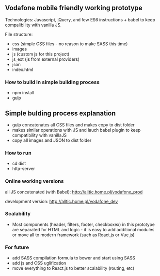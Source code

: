 ## Vodafone mobile friendly working prototype
Technologies:
Javascript, jQuery, and few ES6 instructions + babel to keep compalibility with vanilla JS.

File structure:
- css (simple CSS files - no reason to make SASS this time)
- images 
- js (custom js for this project)
- js_ext (js from external providers)
- json 
- index.html

### How to build in simple building process
- npm install
- gulp

## Simple bulding process explanation
- gulp concatenates all CSS files and makes copy to dist folder
- makes similar operations with JS and lauch babel plugin to keep compatibility with vanillaJS
- copy all images and JSON to dist folder

### How to run
- cd dist
- http-server

### Online working versions
all JS concatenated (with Babel):
http://alltic.home.pl/vodafone_prod

development version:
http://alltic.home.pl/vodafone_dev

### Scalability
- Most components (header, filters, footer, checkboxex) in this prototype are separated for HTML and logic - it is easy to add additional modules or move all to modern framework (such as React.js or Vue.js)

### For future
- add SASS compilation formula to bower and start using SASS
- add js and CSS uglification
- move everything to React.js to better scalability (routing, etc)



